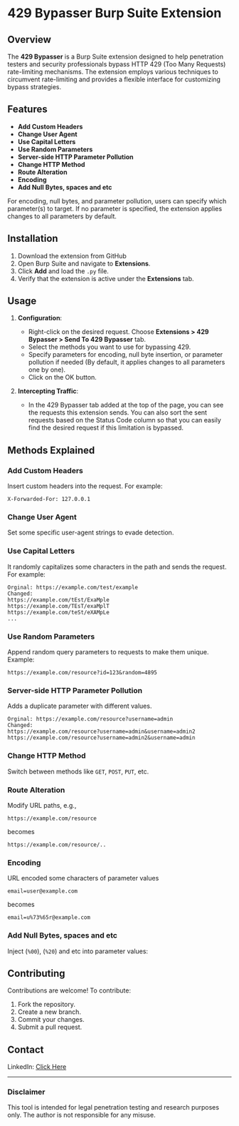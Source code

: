
# 429 Bypasser Burp Suite Extension

## Overview
The **429 Bypasser** is a Burp Suite extension designed to help penetration testers and security professionals bypass HTTP 429 (Too Many Requests) rate-limiting mechanisms. The extension employs various techniques to circumvent rate-limiting and provides a flexible interface for customizing bypass strategies.

## Features
- **Add Custom Headers**
- **Change User Agent**
- **Use Capital Letters**
- **Use Random Parameters**
- **Server-side HTTP Parameter Pollution**
- **Change HTTP Method**
- **Route Alteration**
- **Encoding**
- **Add Null Bytes, spaces and etc**

For encoding, null bytes, and parameter pollution, users can specify which parameter(s) to target. If no parameter is specified, the extension applies changes to all parameters by default.

## Installation
1. Download the extension from GitHub
2. Open Burp Suite and navigate to **Extensions**.
3. Click **Add** and load the `.py` file.
4. Verify that the extension is active under the **Extensions** tab.

## Usage
1. **Configuration**:
   - Right-click on the desired request. Choose **Extensions > 429 Bypasser > Send To 429 Bypasser** tab.
   - Select the methods you want to use for bypassing 429.
   - Specify parameters for encoding, null byte insertion, or parameter pollution if needed (By default, it applies changes to all parameters one by one).
   - Click on the OK button.

2. **Intercepting Traffic**:
   - In the 429 Bypasser tab added at the top of the page, you can see the requests this extension sends. You can also sort the sent requests based on the Status Code column so that you can easily find the desired request if this limitation is bypassed.

## Methods Explained
### Add Custom Headers
Insert custom headers into the request. For example:
```
X-Forwarded-For: 127.0.0.1
```

### Change User Agent
Set some specific user-agent strings to evade detection.

### Use Capital Letters
It randomly capitalizes some characters in the path and sends the request. For example:
```
Orginal: https://example.com/test/example
Changed: 
https://example.com/tEst/ExaMple
https://example.com/TEsT/exaMplT
https://example.com/teSt/eXAMpLe
...
```

### Use Random Parameters
Append random query parameters to requests to make them unique. Example:
```
https://example.com/resource?id=123&random=4895
```

### Server-side HTTP Parameter Pollution
Adds a duplicate parameter with different values.
```
Orginal: https://example.com/resource?username=admin
Changed:
https://example.com/resource?username=admin&username=admin2
https://example.com/resource?username=admin2&username=admin
```

### Change HTTP Method
Switch between methods like `GET`, `POST`, `PUT`, etc.

### Route Alteration
Modify URL paths, e.g.,
```
https://example.com/resource
```
becomes
```
https://example.com/resource/..
```
### Encoding
URL encoded some characters of parameter values
```
email=user@example.com
```
becomes
```
email=u%73%65r@example.com
```

### Add Null Bytes, spaces and etc
Inject (`%00`), (`%20`) and etc into parameter values:


## Contributing
Contributions are welcome! To contribute:
1. Fork the repository.
2. Create a new branch.
3. Commit your changes.
4. Submit a pull request.

## Contact
LinkedIn: <a href="https://ir.linkedin.com/in/iliya-afifi-bb11a2212" target="_blank">Click Here</a>

---
### Disclaimer
This tool is intended for legal penetration testing and research purposes only. The author is not responsible for any misuse.
